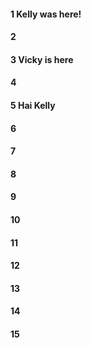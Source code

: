 #### 1 Kelly was here!
#### 2
#### 3 Vicky is here
#### 4
#### 5 Hai Kelly
#### 6
#### 7
#### 8
#### 9
#### 10
#### 11
#### 12
#### 13
#### 14
#### 15